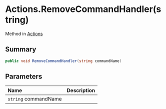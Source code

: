 # Actions.RemoveCommandHandler(string)

Method in [Actions](/api/csharp/yarn.unity.actions.md)

## Summary



```csharp
public void RemoveCommandHandler(string commandName)
```

## Parameters

|Name|Description|
|:---|:---|
|`string` commandName||

